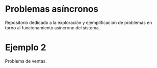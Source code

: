 # Problemas asíncronos

Repositorio dedicado a la exploración y ejemplificación de problemas en torno al funcionamiento asíncrono del sistema.

# Ejemplo 2

Problema de ventas.
